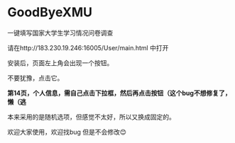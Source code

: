 # GoodByeXMU
一键填写国家大学生学习情况问卷调查

请在http://183.230.19.246:16005/User/main.html 中打开

安装后，页面左上角会出现一个按钮。

不要犹豫，点击它。

**第14页，个人信息，需自己点击下拉框，然后再点击按钮（这个bug不想修复了，懒（逃**


本来采用的是随机选项，但感觉不太好，所以又换成固定的。

欢迎大家使用，欢迎找bug  但是不会修改😊
